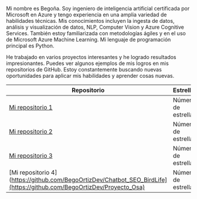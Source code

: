 
Mi nombre es Begoña. Soy ingeniero de inteligencia artificial certificada por Microsoft en Azure y tengo experiencia en una amplia variedad de habilidades técnicas. Mis conocimientos incluyen la ingesta de datos, análisis y visualización de datos, NLP, Computer Vision y Azure Cognitive Services. También estoy familiarizada con metodologías ágiles y en el uso de Microsoft Azure Machine Learning. Mi lenguaje de programación principal es Python.

He trabajado en varios proyectos interesantes y he logrado resultados impresionantes. Puedes ver algunos ejemplos de mis logros en mis repositorios de GitHub. Estoy constantemente buscando nuevas oportunidades para aplicar mis habilidades y aprender cosas nuevas.

| Repositorio | Estrellas | Forks | Contribuidores |
| --- | --- | --- | --- |
| [Mi repositorio 1](https://github.com/BegoOrtizDev/cv-app) | Número de estrellas | Número de forks | Número de contribuidores |
| [Mi repositorio 2](https://github.com/BegoOrtizDev/OCR_Capgemini) | Número de estrellas | Número de forks | Número de contribuidores |
| [Mi repositorio 3](https://github.com/BegoOrtizDev/Chatbot_SEO_BirdLife) | Número de estrellas | Número de forks | Número de contribuidores |
| [Mi repositorio 4](https://github.com/BegoOrtizDev/Chatbot_SEO_BirdLife](https://github.com/BegoOrtizDev/Proyecto_Osa) | Número de estrellas | Número de forks | Número de contribuidores |
